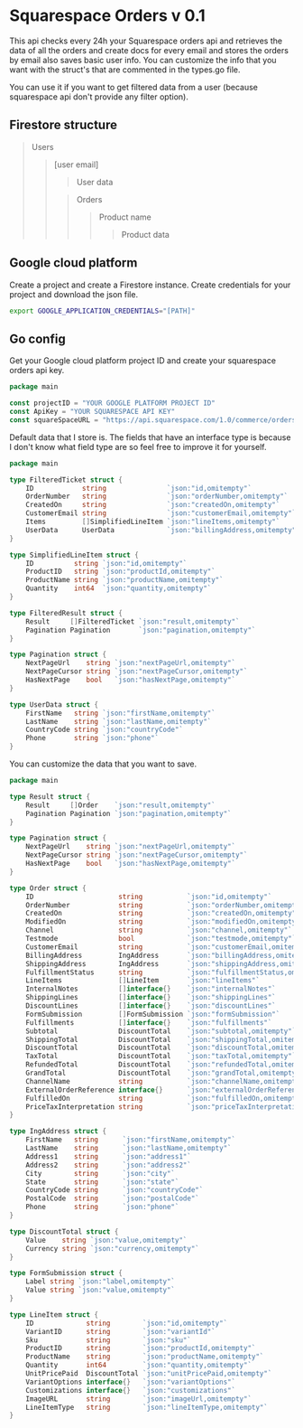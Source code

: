 # Squarespace Orders v 0.1
This api checks every 24h your Squarespace orders api and retrieves the data of all
the orders and create docs for every email and stores the orders by email also saves
basic user info. You can customize the info that you want with the struct's that 
are commented in the types.go file.

You can use it if you want to get filtered data from a user (because squarespace
api don't provide any filter option).

## Firestore structure
> Users
> > [user email]
> > > User data
> > 
> > > Orders
> > > > Product name
> > > > > Product data 

## Google cloud platform
Create a project and create a Firestore instance.
Create credentials for your project and download the json file.

```zsh
export GOOGLE_APPLICATION_CREDENTIALS="[PATH]"
```

## Go config 
Get your Google cloud platform project ID and create your squarespace orders api
key.
```go
package main

const projectID = "YOUR GOOGLE PLATFORM PROJECT ID"
const ApiKey = "YOUR SQUARESPACE API KEY"
const squareSpaceURL = "https://api.squarespace.com/1.0/commerce/orders/"
```

Default data that I store is. The fields that have an interface type is because
I don't know what field type are so feel free to improve it for yourself.
```go
package main

type FilteredTicket struct {
	ID            string               `json:"id,omitempty"`
	OrderNumber   string               `json:"orderNumber,omitempty"`
	CreatedOn     string               `json:"createdOn,omitempty"`
	CustomerEmail string               `json:"customerEmail,omitempty"`
	Items         []SimplifiedLineItem `json:"lineItems,omitempty"`
	UserData      UserData             `json:"billingAddress,omitempty"`
}

type SimplifiedLineItem struct {
	ID          string `json:"id,omitempty"`
	ProductID   string `json:"productId,omitempty"`
	ProductName string `json:"productName,omitempty"`
	Quantity    int64  `json:"quantity,omitempty"`
}

type FilteredResult struct {
	Result     []FilteredTicket `json:"result,omitempty"`
	Pagination Pagination       `json:"pagination,omitempty"`
}

type Pagination struct {
	NextPageUrl    string `json:"nextPageUrl,omitempty"`
	NextPageCursor string `json:"nextPageCursor,omitempty"`
	HasNextPage    bool   `json:"hasNextPage,omitempty"`
}

type UserData struct {
	FirstName   string `json:"firstName,omitempty"`
	LastName    string `json:"lastName,omitempty"`
	CountryCode string `json:"countryCode"`
	Phone       string `json:"phone"`
}
```

You can customize the data that you want to save.
```go
package main

type Result struct {
	Result     []Order    `json:"result,omitempty"`
	Pagination Pagination `json:"pagination,omitempty"`
}

type Pagination struct {
	NextPageUrl    string `json:"nextPageUrl,omitempty"`
	NextPageCursor string `json:"nextPageCursor,omitempty"`
	HasNextPage    bool   `json:"hasNextPage,omitempty"`
}

type Order struct {
	ID                     string           `json:"id,omitempty"`
	OrderNumber            string           `json:"orderNumber,omitempty"`
	CreatedOn              string           `json:"createdOn,omitempty"`
	ModifiedOn             string           `json:"modifiedOn,omitempty"`
	Channel                string           `json:"channel,omitempty"`
	Testmode               bool             `json:"testmode,omitempty"`
	CustomerEmail          string           `json:"customerEmail,omitempty"`
	BillingAddress         IngAddress       `json:"billingAddress,omitempty"`
	ShippingAddress        IngAddress       `json:"shippingAddress,omitempty"`
	FulfillmentStatus      string           `json:"fulfillmentStatus,omitempty"`
	LineItems              []LineItem       `json:"lineItems"`
	InternalNotes          []interface{}    `json:"internalNotes"`
	ShippingLines          []interface{}    `json:"shippingLines"`
	DiscountLines          []interface{}    `json:"discountLines"`
	FormSubmission         []FormSubmission `json:"formSubmission"`
	Fulfillments           []interface{}    `json:"fulfillments"`
	Subtotal               DiscountTotal    `json:"subtotal,omitempty"`
	ShippingTotal          DiscountTotal    `json:"shippingTotal,omitempty"`
	DiscountTotal          DiscountTotal    `json:"discountTotal,omitempty"`
	TaxTotal               DiscountTotal    `json:"taxTotal,omitempty"`
	RefundedTotal          DiscountTotal    `json:"refundedTotal,omitempty"`
	GrandTotal             DiscountTotal    `json:"grandTotal,omitempty"`
	ChannelName            string           `json:"channelName,omitempty"`
	ExternalOrderReference interface{}      `json:"externalOrderReference"`
	FulfilledOn            string           `json:"fulfilledOn,omitempty"`
	PriceTaxInterpretation string           `json:"priceTaxInterpretation,omitempty"`
}

type IngAddress struct {
	FirstName   string      `json:"firstName,omitempty"`
	LastName    string      `json:"lastName,omitempty"`
	Address1    string      `json:"address1"`
	Address2    string      `json:"address2"`
	City        string      `json:"city"`
	State       string      `json:"state"`
	CountryCode string      `json:"countryCode"`
	PostalCode  string      `json:"postalCode"`
	Phone       string      `json:"phone"`
}

type DiscountTotal struct {
	Value    string `json:"value,omitempty"`
	Currency string `json:"currency,omitempty"`
}

type FormSubmission struct {
	Label string `json:"label,omitempty"`
	Value string `json:"value,omitempty"`
}

type LineItem struct {
	ID             string        `json:"id,omitempty"`
	VariantID      string        `json:"variantId"`
	Sku            string        `json:"sku"`
	ProductID      string        `json:"productId,omitempty"`
	ProductName    string        `json:"productName,omitempty"`
	Quantity       int64         `json:"quantity,omitempty"`
	UnitPricePaid  DiscountTotal `json:"unitPricePaid,omitempty"`
	VariantOptions interface{}   `json:"variantOptions"`
	Customizations interface{}   `json:"customizations"`
	ImageURL       string        `json:"imageUrl,omitempty"`
	LineItemType   string        `json:"lineItemType,omitempty"`
}
```